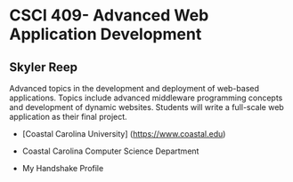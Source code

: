 # CSCI 409- Advanced Web Application Development

## Skyler Reep

Advanced topics in the development and deployment of web-based applications. Topics include advanced middleware programming concepts and development of dynamic websites. Students will write a full-scale web application as their final project.

* [Coastal Carolina University] (https://www.coastal.edu)

* Coastal Carolina Computer Science Department

* My Handshake Profile
